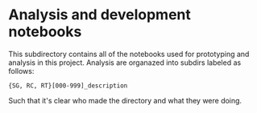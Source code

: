 # Analysis and development notebooks

This subdirectory contains all of the notebooks used for prototyping and analysis in this project. Analysis are organazed into subdirs labeled as follows:

`{SG, RC, RT}[000-999]_description`

Such that it's clear who made the directory and what they were doing.
